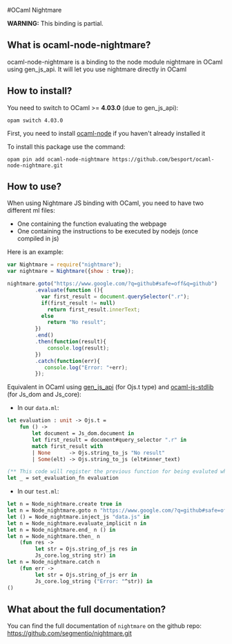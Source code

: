 #OCaml Nightmare

**WARNING:** This binding is partial.

## What is ocaml-node-nightmare?

ocaml-node-nightmare is a binding to the node module nightmare in OCaml using gen_js_api. It will let you use nightmare directly in OCaml

## How to install?

You need to switch to OCaml >= **4.03.0** (due to gen_js_api):

`opam switch 4.03.0`

First, you need to install [ocaml-node](https://github.com/besport/ocaml-node.git) if you haven't already installed it

To install this package use the command:

`opam pin add ocaml-node-nightmare https://github.com/besport/ocaml-node-nightmare.git`

## How to use?

When using Nightmare JS binding with OCaml, you need to have two different ml files:
- One containing the function evaluating the webpage
- One containing the instructions to be executed by nodejs (once compiled in js)

 Here is an example:

```JavaScript
var Nightmare = require("nightmare");
var nightmare = Nightmare({show : true});

nightmare.goto("https://www.google.com/?q=github#safe=off&q=github")
         .evaluate(function (){
           var first_result = document.querySelector(".r");
           if(first_result != null)
             return first_result.innerText;
           else
             return "No result";
         })
         .end()
         .then(function(result){
             console.log(result);
         })
         .catch(function(err){
            console.log("Error: "+err);
         });
```

Equivalent in OCaml using [gen_js_api](https://github.com/lexifi/gen_js_api) (for Ojs.t type) and [ocaml-js-stdlib](https://github.com/dannywillems/ocaml-js-stdlib) (for Js_dom and Js_core):

* In our `data.ml`:
```OCaml
let evaluation : unit -> Ojs.t =
    fun () ->
        let document = Js_dom.document in
        let first_result = document#query_selector ".r" in
        match first_result with
        | None      -> Ojs.string_to_js "No result"
        | Some(elt) -> Ojs.string_to_js (elt#inner_text)

(** This code will register the previous function for being evaluted when node calls nightmare.evaluate **)
let _ = set_evaluation_fn evaluation
```

* In our `test.ml`:
```OCaml
let n = Node_nightmare.create true in
let n = Node_nightmare.goto n "https://www.google.com/?q=github#safe=off&q=github" in
let () = Node_nightmare.inject_js "data.js" in
let n = Node_nightmare.evaluate_implicit n in
let n = Node_nightmare.end_ n () in
let n = Node_nightmare.then_ n
    (fun res ->
         let str = Ojs.string_of_js res in
         Js_core.log_string str) in
let n = Node_nightmare.catch n
    (fun err ->
         let str = Ojs.string_of_js err in
         Js_core.log_string ("Error: "^str)) in
()
```

## What about the full documentation?

You can find the full documentation of `nightmare` on the github repo: 
https://github.com/segmentio/nightmare.git
